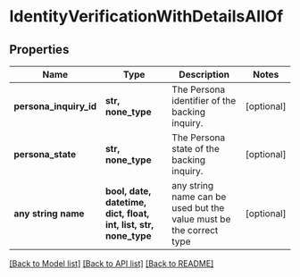 # IdentityVerificationWithDetailsAllOf


## Properties
Name | Type | Description | Notes
------------ | ------------- | ------------- | -------------
**persona_inquiry_id** | **str, none_type** | The Persona identifier of the backing inquiry. | [optional] 
**persona_state** | **str, none_type** | The Persona state of the backing inquiry. | [optional] 
**any string name** | **bool, date, datetime, dict, float, int, list, str, none_type** | any string name can be used but the value must be the correct type | [optional]

[[Back to Model list]](../README.md#documentation-for-models) [[Back to API list]](../README.md#documentation-for-api-endpoints) [[Back to README]](../README.md)


